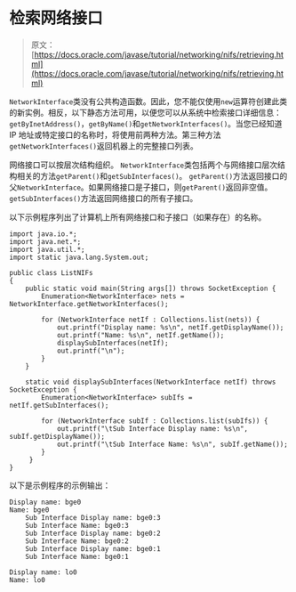 # 检索网络接口

> 原文： [https://docs.oracle.com/javase/tutorial/networking/nifs/retrieving.html](https://docs.oracle.com/javase/tutorial/networking/nifs/retrieving.html)

`NetworkInterface`类没有公共构造函数。因此，您不能仅使用`new`运算符创建此类的新实例。相反，以下静态方法可用，以便您可以从系统中检索接口详细信息：`getByInetAddress()`，`getByName()`和`getNetworkInterfaces()`。当您已经知道 IP 地址或特定接口的名称时，将使用前两种方法。第三种方法`getNetworkInterfaces()`返回机器上的完整接口列表。

网络接口可以按层次结构组织。 `NetworkInterface`类包括两个与网络接口层次结构相关的方法`getParent()`和`getSubInterfaces()`。 `getParent()`方法返回接口的父`NetworkInterface`。如果网络接口是子接口，则`getParent()`返回非空值。 `getSubInterfaces()`方法返回网络接口的所有子接口。

以下示例程序列出了计算机上所有网络接口和子接口（如果存在）的名称。

```
import java.io.*;
import java.net.*;
import java.util.*;
import static java.lang.System.out;

public class ListNIFs 
{
    public static void main(String args[]) throws SocketException {
        Enumeration<NetworkInterface> nets = NetworkInterface.getNetworkInterfaces();

        for (NetworkInterface netIf : Collections.list(nets)) {
            out.printf("Display name: %s\n", netIf.getDisplayName());
            out.printf("Name: %s\n", netIf.getName());
            displaySubInterfaces(netIf);
            out.printf("\n");
        }
    }

    static void displaySubInterfaces(NetworkInterface netIf) throws SocketException {
        Enumeration<NetworkInterface> subIfs = netIf.getSubInterfaces();

        for (NetworkInterface subIf : Collections.list(subIfs)) {
            out.printf("\tSub Interface Display name: %s\n", subIf.getDisplayName());
            out.printf("\tSub Interface Name: %s\n", subIf.getName());
        }
     }
}  

```

以下是示例程序的示例输出：

```
Display name: bge0
Name: bge0
    Sub Interface Display name: bge0:3
    Sub Interface Name: bge0:3
    Sub Interface Display name: bge0:2
    Sub Interface Name: bge0:2
    Sub Interface Display name: bge0:1
    Sub Interface Name: bge0:1

Display name: lo0
Name: lo0

```